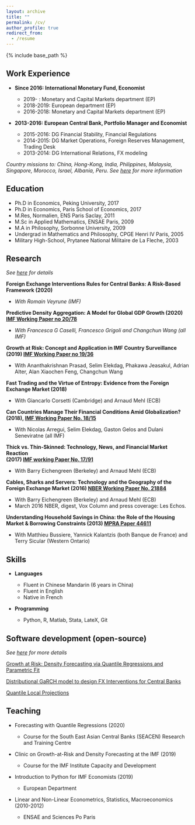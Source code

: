 ```yaml
---
layout: archive
title: ""
permalink: /cv/
author_profile: true
redirect_from:
  - /resume
---
```


{% include base_path %}

## Work Experience

* **Since 2016: International Monetary Fund, Economist**
  * 2019-    : Monetary and Capital Markets department (EP)
  * 2018-2019: European department (EP)
  * 2016-2018: Monetary and Capital Markets department (EP)


* **2013-2016: European Central Bank, Portfolio Manager and Economist**
  * 2015-2016: DG Financial Stability, Financial Regulations 
  * 2014-2015: DG Market Operations, Foreign Reserves Management, Trading Desk 
  * 2013-2014: DG International Relations, FX modeling 


*Country missions to: China, Hong-Kong, India, Philippines, Malaysia, Singapore, Morocco, Israel, Albania, Peru. See
[here](https://romainlafarguette.github.io/country/) for more information*  


## Education

  * Ph.D in Economics, Peking University, 2017  
  * Ph.D in Economics, Paris School of Economics, 2017  
  * M.Res, Normalien, ENS Paris Saclay, 2011  
  * M.Sc in Applied Mathematics, ENSAE Paris, 2009  
  * M.A in Philosophy, Sorbonne University, 2009  
  * Undergrad in Mathematics and Philosophy, CPGE Henri IV Paris, 2005  
  * Military High-School, Prytanee National Militaire de La Fleche, 2003  

## Research

*See [here](https://romainlafarguette.github.io/research/) for details*  

**Foreign Exchange Interventions Rules for Central Banks: A Risk-Based Framework (2020)**
  * *With Romain Veyrune (IMF)*

**Predictive Density Aggregation: A Model for Global GDP Growth (2020) [IMF
Working Paper no 20/78](https://www.imf.org/en/Publications/WP/Issues/2020/05/29/Predictive-Density-Aggregation-A-Model-for-Global-GDP-Growth-49441)**
  * *With Francesca G Caselli, Francesco Grigoli and Changchun Wang (all IMF)*
  
**Growth at Risk: Concept and Application in IMF Country Surveillance (2019)
  [IMF Working Paper no 19/36](https://www.imf.org/en/Publications/WP/Issues/2019/02/21/Growth-at-Risk-Concept-and-Application-in-IMF-Country-Surveillance-46567)**  
  * With Ananthakrishnan Prasad, Selim Elekdag, Phakawa Jeasakul, Adrian Alter, Alan Xiaochen Feng, Changchun Wang
  
**Fast Trading and the Virtue of Entropy: Evidence from the Foreign Exchange Market (2018)**  
  * With Giancarlo Corsetti (Cambridge) and Arnaud Mehl (ECB)

**Can Countries Manage Their Financial Conditions Amid Globalization?
  (2018), [IMF Working Paper No. 18/15](https://www.imf.org/en/Publications/WP/Issues/2018/01/24/Can-Countries-Manage-Their-Financial-Conditions-Amid-Globalization-45581)**  
  * With Nicolas Arregui, Selim Elekdag, Gaston Gelos and Dulani Seneviratne (all IMF)
      
**Thick vs. Thin-Skinned:  Technology, News, and Financial Market Reaction  
  (2017) [IMF working Paper No. 17/91](https://www.imf.org/en/Publications/WP/Issues/2017/04/07/Thick-vs-44810)**
  * With Barry Eichengreen (Berkeley) and Arnaud Mehl (ECB)

**Cables, Sharks and Servers: Technology and the Geography of the Foreign
  Exchange Market (2016) [NBER Working Paper No. 21884](https://www.nber.org/papers/w21884)**  
  * With Barry Eichengreen (Berkeley) and Arnaud Mehl (ECB)
  * March 2016 NBER, digest, Vox Column and press coverage: Les Echos.

**Understanding Household Savings in China: the Role of the Housing Market &
  Borrowing Constraints (2013) [MPRA Paper 44611](https://ideas.repec.org/p/pra/mprapa/44611.html)**  
  * With Matthieu Bussiere, Yannick Kalantzis (both Banque de France) and Terry Sicular (Western Ontario) 
  

## Skills  
* **Languages**  
  * Fluent in Chinese Mandarin (6 years in China)
  * Fluent in English
  * Native in French
  
* **Programming**  
  * Python, R, Matlab, Stata, LateX, Git


## Software development (open-source)  

*See [here](https://romainlafarguette.github.io/software/) for more details*  

[Growth at Risk: Density Forecasting via Quantile Regressions and Parametric
Fit](https://github.com/IMFGAR/GaR)  

[Distributional GaRCH model to design FX Interventions for Central
Banks](https://github.com/romainlafarguette/varfxi)  

[Quantile Local
Projections](https://github.com/romainlafarguette/quantileproj)  


## Teaching  

* Forecasting with Quantile Regressions (2020)  
  * Course for the South East Asian Central Banks (SEACEN) Research and Training Centre 

* Clinic on Growth-at-Risk and Density Forecasting at the IMF (2019)  
  * Course for the IMF Institute Capacity and Development

* Introduction to Python for IMF Economists (2019)  
  * European Department

* Linear and Non-Linear Econometrics, Statistics, Macroeconomics (2010-2012)  
  * ENSAE and Sciences Po Paris


